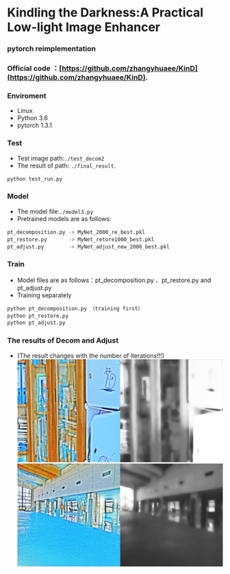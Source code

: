 # Kindling the Darkness:A Practical Low-light Image Enhancer 



### pytorch reimplementation
### Official code ：[https://github.com/zhangyhuaee/KinD](https://github.com/zhangyhuaee/KinD).


### Enviroment
- Linux
- Python 3.6
- pytorch 1.3.1


### Test
- Test image path:`./test_decom2` 
- The result of path: `./final_result`.
```bash
python test_run.py
```


### Model
- The model file:`./model3.py` 
- Pretrained models are as follows:
```bash
pt_decomposition.py -> MyNet_2000_re_best.pkl
pt_restore.py       -> MyNet_retore1000_best.pkl
pt_adjust.py        -> MyNet_adjust_new_2000_best.pkl
```
### Train
- Model files are as follows：pt_decomposition.py 、pt_restore.py and pt_adjust.py
- Training separately
```bash
python pt_decomposition.py （training first）
python pt_restore.py  
python pt_adjust.py   
```
### The results of Decom and Adjust
- (The result changes with the number of iterations!!!)
![image](./examples/1.png)
![image](./examples/780.png)


